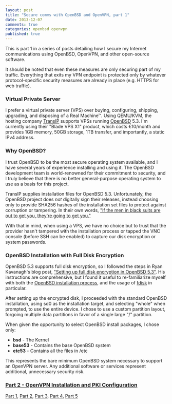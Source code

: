 ```yaml
---
layout: post
title: "Secure comms with OpenBSD and OpenVPN, part 1"
date: 2013-12-07
comments: true
categories: openbsd openvpn
published: true
---
```


This is part 1 in a series of posts detailing how I secure my Internet communications using OpenBSD, OpenVPN, and other open-source software.

It should be noted that even these measures are only securing part of my traffic. Everything that exits my VPN endpoint is protected only by whatever protocol-specific security measures are already in place (e.g. HTTPS for web traffic).

### Virtual Private Server

I prefer a virtual private server (VPS) over buying, configuring, shipping, upgrading, and disposing of a Real Machine™. Using QEMU/KVM, the hosting company [TransIP](http://transip.eu) supports VPSs running [OpenBSD](http://www.openbsd.org) 5.3. I'm currently using their "Blade VPS X1" product, which costs €10/month and provides 1GB memory, 50GB storage, 1TB transfer, and importantly, a static IPv4 address.

### Why OpenBSD?

I trust OpenBSD to be the most secure operating system available, and I have several years of experience installing and using it. The OpenBSD development team is world-renowned for their commitment to security, and I truly believe that there is no better general-purpose operating system to use as a basis for this project.

TransIP supplies installation files for OpenBSD 5.3. Unfortunately, the OpenBSD project does *not* digitally sign their releases, instead choosing only to provide SHA256 hashes of the installation set files to protect against corruption or tampering. In their own words, ["If the men in black suits are out to get you, they're going to get you."](http://www.openbsd.org/faq/faq3.html#Verify)

With that in mind, when using a VPS, we have no choice but to trust that the provider hasn't tampered with the installation process or tapped the VNC console (before SSH can be enabled) to capture our disk encryption or system passwords.

### OpenBSD Installation with Full Disk Encryption

OpenBSD 5.3 supports full disk encryption, so I followed the steps in Ryan Kavanagh's blog post, ["Setting up full disk encryption in OpenBSD 5.3"](http://ryanak.ca/planet-ubuntu/2013/03/26/Setting-up-full-disk-encryption-in-OpenBSD-5.3.html). His instructions are comprehensive, but I found it useful to re-familiarize myself with both the [OpenBSD installation process](http://www.openbsd.org/faq/faq4.html), and the usage of [fdisk](http://www.openbsd.org/faq/faq14.html#fdisk) in particular.

After setting up the encrypted disk, I proceeded with the standard OpenBSD installation, using sd0 as the installation target, and selecting "whole" when prompted, to use the entire device. I chose to use a custom partition layout, forgoing multiple data partitions in favor of a single large "/" partition.

When given the opportunity to select OpenBSD install packages, I chose only:

- **bsd** - The Kernel
- **base53** - Contains the base OpenBSD system
- **etc53** -  Contains all the files in /etc

This represents the bare minimum OpenBSD system necessary to support an OpenVPN server. Any additional software or services represent additional, unnecessary security risk.

### [Part 2 - OpenVPN Installation and PKI Configuration][part2]

[Part 1][part1], [Part 2][part2], [Part 3][part3], [Part 4][part4], [Part 5][part5]

[part1]:/blog/2013/12/07/secure-comms-with-openbsd-and-openvpn-part-1/
[part2]:/blog/2013/12/09/secure-comms-with-openbsd-and-openvpn-part-2/
[part3]:/blog/2013/12/11/secure-comms-with-openbsd-and-openvpn-part-3/
[part4]:/blog/2013/12/14/secure-comms-with-openbsd-and-openvpn-part-4/
[part5]:/blog/2013/12/15/secure-comms-with-openbsd-and-openvpn-part-5/